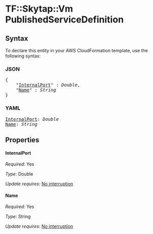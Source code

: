 # TF::Skytap::Vm PublishedServiceDefinition

## Syntax

To declare this entity in your AWS CloudFormation template, use the following syntax:

### JSON

<pre>
{
    "<a href="#internalport" title="InternalPort">InternalPort</a>" : <i>Double</i>,
    "<a href="#name" title="Name">Name</a>" : <i>String</i>
}
</pre>

### YAML

<pre>
<a href="#internalport" title="InternalPort">InternalPort</a>: <i>Double</i>
<a href="#name" title="Name">Name</a>: <i>String</i>
</pre>

## Properties

#### InternalPort

_Required_: Yes

_Type_: Double

_Update requires_: [No interruption](https://docs.aws.amazon.com/AWSCloudFormation/latest/UserGuide/using-cfn-updating-stacks-update-behaviors.html#update-no-interrupt)

#### Name

_Required_: Yes

_Type_: String

_Update requires_: [No interruption](https://docs.aws.amazon.com/AWSCloudFormation/latest/UserGuide/using-cfn-updating-stacks-update-behaviors.html#update-no-interrupt)

